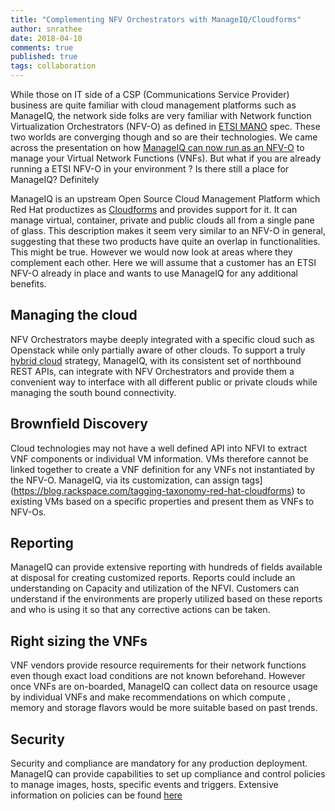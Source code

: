 ```yaml
---
title: "Complementing NFV Orchestrators with ManageIQ/Cloudforms"
author: snrathee
date: 2018-04-10
comments: true
published: true
tags: collaboration
---
```


While those on IT side of a CSP (Communications Service Provider) business are quite familiar with cloud management platforms such as ManageIQ, the network side folks are very familiar with Network function Virtualization Orchestrators (NFV-O) as defined in [ETSI MANO](http://www.etsi.org/deliver/etsi_gs/NFV-MAN/001_099/001/01.01.01_60/gs_NFV-MAN001v010101p.pdf) spec. These two worlds are converging though and so are their technologies. We came across the presentation on how [ManageIQ can now run as an NFV-O](https://www.slideshare.net/ManageIQ/nfvo-based-on-manageiq-opnfv-summit-2016-demo) to manage your Virtual Network Functions (VNFs). But what if you are already running a ETSI NFV-O in your environment ? Is there still a place for ManageIQ? Definitely

ManageIQ is an upstream Open Source Cloud Management Platform which Red Hat productizes as [Cloudforms](https://www.redhat.com/en/technologies/management/cloudforms) and provides support for it. It can manage virtual, container, private and public clouds all from a single pane of glass. This description makes it seem very similar to an NFV-O in general, suggesting that these two products have quite an overlap in functionalities. This might be true. However we would now look at areas where they complement each other. Here we will assume that a customer has an ETSI NFV-O already in place and wants to use ManageIQ for any additional benefits.

## Managing the cloud
NFV Orchestrators maybe deeply integrated with a specific cloud such as Openstack while only partially aware of other clouds. To support a truly [hybrid cloud](https://www.redhat.com/en/about/videos/why-what-and-how-hybrid-cloud) strategy, ManageIQ, with its consistent set of northbound REST APIs, can integrate with NFV Orchestrators and provide them a convenient way to interface with all different public or private clouds while managing the south bound connectivity.

## Brownfield Discovery
Cloud technologies may not have a well defined API into NFVI to extract VNF components or individual VM information. VMs therefore cannot be linked together to create a VNF definition for any VNFs not instantiated by the NFV-O. ManageIQ, via its customization, can assign []()tags](https://blog.rackspace.com/tagging-taxonomy-red-hat-cloudforms) to existing VMs based on a specific properties and present them as VNFs to NFV-Os.

## Reporting
ManageIQ can provide extensive reporting with hundreds of fields available at disposal for creating customized reports. Reports could include an understanding on Capacity and utilization of the NFVI. Customers can understand if the environments are properly utilized based on these reports and who is using it so that any corrective actions can be taken.

## Right sizing the VNFs
VNF vendors provide resource requirements for their network functions even though exact load conditions are not known beforehand. However once VNFs are on-boarded, ManageIQ can collect data on resource usage by individual VNFs and make recommendations on which compute , memory and storage flavors would be more suitable based on past trends.

## Security
Security and compliance are mandatory for any production deployment. ManageIQ can provide capabilities to set up compliance and control policies to manage images, hosts, specific events and triggers. Extensive information on policies can be found [here](http://manageiq.org/docs/reference/euwe/doc-Policies_and_Profiles_Guide/miq/)
